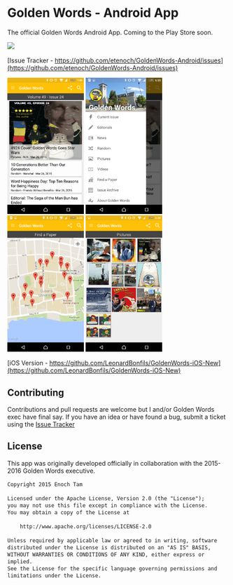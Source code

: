# Golden Words - Android App &nbsp;

The official Golden Words Android App. Coming to the Play Store soon.

<a href='https://circleci.com/gh/etenoch/GoldenWords-Android' target='_blank'><img src='https://circleci.com/gh/etenoch/GoldenWords-Android.svg?style=svg&circle-token=7222f7d9b52289bdcd8eb7cf9db00d7835af1034' width="75"/></a> 

[Issue Tracker - https://github.com/etenoch/GoldenWords-Android/issues](https://github.com/etenoch/GoldenWords-Android/issues)

<img src="https://raw.githubusercontent.com/etenoch/GoldenWords-Android/master/screenshots/gw_frontpage.png" width="175"/>
<img src="https://raw.githubusercontent.com/etenoch/GoldenWords-Android/master/screenshots/gw_hamburger.png" width="175"/>
<img src="https://raw.githubusercontent.com/etenoch/GoldenWords-Android/master/screenshots/gw_map.png" width="175"/>
<img src="https://raw.githubusercontent.com/etenoch/GoldenWords-Android/master/screenshots/gw_pictures.png" width="175"/>

[iOS Version - https://github.com/LeonardBonfils/GoldenWords-iOS-New](https://github.com/LeonardBonfils/GoldenWords-iOS-New)

## Contributing
Contributions and pull requests are welcome but I and/or Golden Words exec have final say. If you have an idea or have found a bug, submit a ticket using the [Issue Tracker](https://github.com/etenoch/GoldenWords-Android/issues)


## License
This app was originally developed officially in collaboration with the 2015-2016 Golden Words executive.
```
Copyright 2015 Enoch Tam

Licensed under the Apache License, Version 2.0 (the "License");
you may not use this file except in compliance with the License.
You may obtain a copy of the License at

    http://www.apache.org/licenses/LICENSE-2.0

Unless required by applicable law or agreed to in writing, software
distributed under the License is distributed on an "AS IS" BASIS,
WITHOUT WARRANTIES OR CONDITIONS OF ANY KIND, either express or implied.
See the License for the specific language governing permissions and
limitations under the License.
```
